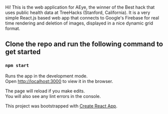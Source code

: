 Hi! This is the web application for AEye, the winner of the Best hack that uses public health data at TreeHacks (Stanford, California).  It is a very simple React.js based web app that connects to Google's Firebase for real time rendering and deletion of images, displayed in a nice dynamic grid format.

## Clone the repo and run the following command to get started

### `npm start`

Runs the app in the development mode.<br>
Open [http://localhost:3000](http://localhost:3000) to view it in the browser.

The page will reload if you make edits.<br>
You will also see any lint errors in the console.

This project was bootstrapped with [Create React App](https://github.com/facebook/create-react-app).
